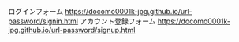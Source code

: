 ログインフォーム
https://docomo0001k-jpg.github.io/url-password/signin.html
アカウント登録フォーム
https://docomo0001k-jpg.github.io/url-password/signup.html
